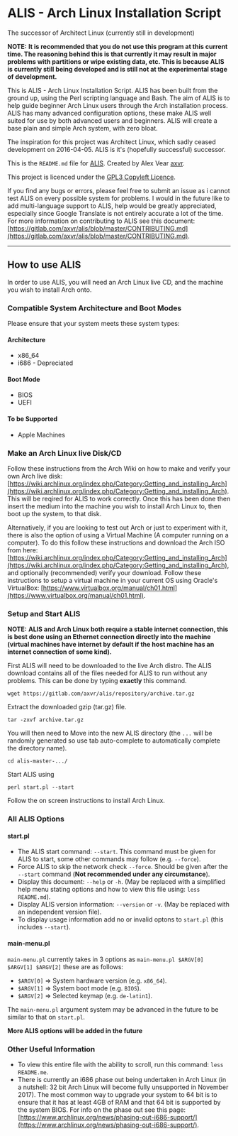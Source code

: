 # ALIS - Arch Linux Installation Script

The successor of Architect Linux (currently still in development)

**NOTE:**
**It is recommended that you do not use this program at this current time. The reasoning behind this is that currently it may result in major problems with partitions or wipe existing data, etc. This is because ALIS is currently still being developed and is still not at the experimental stage of development.**

This is ALIS - Arch Linux Installation Script. ALIS has been built from the ground up, using the Perl scripting language and Bash. The aim of ALIS is to help guide beginner Arch Linux users through the Arch installation process. ALIS has many advanced configuration options, these make ALIS well suited for use by both advanced users and beginners. ALIS will create a base plain and simple Arch system, with zero bloat.

The inspiration for this project was Architect Linux, which sadly ceased development on 2016-04-05. ALIS is it's (hopefully successful) successor.

This is the ``README.md`` file for [ALIS](https://gitlab.com/axvr/alis). Created by Alex Vear [axvr](https://gitlab.com/axvr).

This project is licenced under the [GPL3 Copyleft Licence](https://gitlab.com/axvr/alis/blob/master/LICENCE).

If you find any bugs or errors, please feel free to submit an issue as i cannot test ALIS on every possible system for problems. I would in the future like to add multi-language support to ALIS, help would be greatly appreciated, especially since Google Translate is not entirely accurate a lot of the time. For more information on contributing to ALIS see this document: [https://gitlab.com/axvr/alis/blob/master/CONTRIBUTING.md](https://gitlab.com/axvr/alis/blob/master/CONTRIBUTING.md).

---

## How to use ALIS

In order to use ALIS, you will need an Arch Linux live CD, and the machine you wish to install Arch onto.

### Compatible System Architecture and Boot Modes

Please ensure that your system meets these system types:

#### Architecture

* x86_64
* i686 - Depreciated

#### Boot Mode

* BIOS
* UEFI

#### To be Supported

* Apple Machines

### Make an Arch Linux live Disk/CD

Follow these instructions from the Arch Wiki on how to make and verify your own Arch live disk: [https://wiki.archlinux.org/index.php/Category:Getting_and_installing_Arch](https://wiki.archlinux.org/index.php/Category:Getting_and_installing_Arch). This will be reqired for ALIS to work correctly. Once this has been done then insert the medium into the machine you wish to install Arch Linux to, then boot up the system, to that disk.

Alternatively, if you are looking to test out Arch or just to experiment with it, there is also the option of using a Virtual Machine (A computer running on a computer). To do this follow these instructions and download the Arch ISO from here: [https://wiki.archlinux.org/index.php/Category:Getting_and_installing_Arch](https://wiki.archlinux.org/index.php/Category:Getting_and_installing_Arch), and optionally (recommended) verify your download. Follow these instructions to setup a virtual machine in your current OS using Oracle's VirtualBox: [https://www.virtualbox.org/manual/ch01.html](https://www.virtualbox.org/manual/ch01.html).

### Setup and Start ALIS

**NOTE:**
**ALIS and Arch Linux both require a stable internet connection, this is best done using an Ethernet connection directly into the machine (virtual machines have internet by default if the host machine has an internet connection of some kind).**

First ALIS will need to be downloaded to the live Arch distro. The ALIS download contains all of the files needed for ALIS to run without any problems. This can be done by typing **exactly** this command.

``wget https://gitlab.com/axvr/alis/repository/archive.tar.gz``

Extract the downloaded gzip (tar.gz) file.

``tar -zxvf archive.tar.gz``

You will then need to Move into the new ALIS directory (the ``...`` will be randomly generated so use tab auto-complete to automatically complete the directory name).

``cd alis-master-.../``

Start ALIS using

``perl start.pl --start``

Follow the on screen instructions to install Arch Linux.

### All ALIS Options

#### start.pl

* The ALIS start command: ``--start``. This command must be given for ALIS to start, some other commands may follow (e.g. ``--force``).
* Force ALIS to skip the network check ``--force``. Should be given after the ``--start`` command (**Not recommended under any circumstance**).
* Display this document: ``--help`` or ``-h``. (May be replaced with a simplified help menu stating options and how to view this file using: ``less README.md``).
* Display ALIS version information: ``--version`` or ``-v``. (May be replaced with an independent version file).
* To display usage information add no or invalid optons to ``start.pl`` (this includes ``--start``).

#### main-menu.pl

``main-menu.pl`` currently takes in 3 options as ``main-menu.pl $ARGV[0] $ARGV[1] $ARGV[2]`` these are as follows:

* ``$ARGV[0]`` => System hardware version (e.g. ``x86_64``).
* ``$ARGV[1]`` => System boot mode (e.g. ``BIOS``).
* ``$ARGV[2]`` => Selected keymap (e.g. ``de-latin1``).

The ``main-menu.pl`` argument system may be advanced in the future to be similar to that on ``start.pl``.

**More ALIS options will be added in the future**

### Other Useful Information

* To view this entire file with the ability to scroll, run this command: ``less README.me``.
* There is currently an i686 phase out being undertaken in Arch Linux (in a nutshell: 32 bit Arch Linux will become fully unsupported in November 2017). The most common way to upgrade your system to 64 bit is to ensure that it has at least 4GB of RAM and that 64 bit is supported by the system BIOS. For info on the phase out see this page: [https://www.archlinux.org/news/phasing-out-i686-support/](https://www.archlinux.org/news/phasing-out-i686-support/).
